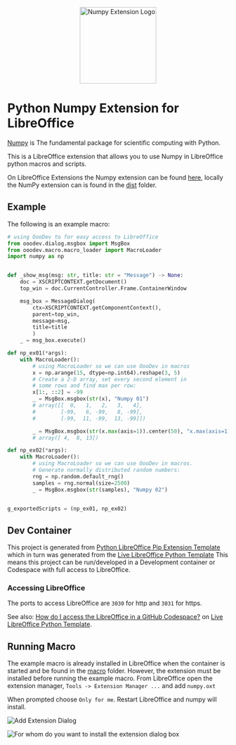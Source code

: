 <p align="center">
<img src="https://github.com/Amourspirit/python-libreoffice-numpy/assets/4193389/1619cf7e-3400-4833-836d-b97fdf27da1d" alt="Numpy Extension Logo" width="174" height="174">
</p>

# Python Numpy Extension for LibreOffice

[Numpy](https://numpy.org/) is The fundamental package for scientific computing with Python.

This is a LibreOffice extension that allows you to use Numpy in LibreOffice python macros and scripts.

On LibreOffice Extensions the Numpy extension can be found [here](https://extensions.libreoffice.org/en/extensions/show/41995), locally the NumPy extension can is found in the [dist](./dist) folder.

## Example

The following is an example macro:

```python
# using OooDev to for easy access to LibreOffice
from ooodev.dialog.msgbox import MsgBox
from ooodev.macro.macro_loader import MacroLoader
import numpy as np


def _show_msg(msg: str, title: str = "Message") -> None:
    doc = XSCRIPTCONTEXT.getDocument()
    top_win = doc.CurrentController.Frame.ContainerWindow

    msg_box = MessageDialog(
        ctx=XSCRIPTCONTEXT.getComponentContext(),
        parent=top_win,
        message=msg,
        title=title
        )
    _ = msg_box.execute()

def np_ex01(*args):
    with MacroLoader():
        # using MacroLoader so we can use OooDev in macros
        x = np.arange(15, dtype=np.int64).reshape(3, 5)
        # Create a 2-D array, set every second element in
        # some rows and find max per row:
        x[1:, ::2] = -99
        _ = MsgBox.msgbox(str(x), "Numpy 01")
        # array([[  0,   1,   2,   3,   4],
        #        [-99,   6, -99,   8, -99],
        #        [-99,  11, -99,  13, -99]])

        _ = MsgBox.msgbox(str(x.max(axis=1)).center(50), "x.max(axis=1)")
        # array([ 4,  8, 13])

def np_ex02(*args):
    with MacroLoader():
        # using MacroLoader so we can use OooDev in macros.
        # Generate normally distributed random numbers:
        rng = np.random.default_rng()
        samples = rng.normal(size=2500)
        _ = MsgBox.msgbox(str(samples), "Numpy 02")


g_exportedScripts = (np_ex01, np_ex02)
```

## Dev Container

This project is generated from [Python LibreOffice Pip Extension Template](https://github.com/Amourspirit/python-libreoffice-pip) which in turn was generated from the [Live LibreOffice Python Template] This means this project can be run/developed in a Development container or Codespace with full access to LibreOffice.

### Accessing LibreOffice

The ports to access LibreOffice are `3030` for http and `3031` for https.

See also: [How do I access the LibreOffice in a GitHub Codespace?](https://github.com/Amourspirit/live-libreoffice-python/wiki/FAQ#how-do-i-access-the-libreoffice-in-a-github-codespace) on [Live LibreOffice Python Template].

## Running Macro

The example macro is already installed in LibreOffice when the container is started and be found in the [macro](./macro) folder.
However, the extension must be installed before running the example macro. From LibreOffice open the extension manager, `Tools -> Extension Manager ...` and add `numpy.oxt`

When prompted choose `Only for me`. Restart LibreOffice and numpy will install.

![Add Extension Dialog](https://github.com/Amourspirit/python-libreoffice-numpy-ext/assets/4193389/4e6e9046-b51b-4cd1-8961-c0f6724ffaad)


![For whom do you want to install the extension dialog box](https://github.com/Amourspirit/python-libreoffice-numpy-ext/assets/4193389/ee0369a2-f2f9-45d9-b093-66a138078f2a)

[Live LibreOffice Python Template]:https://github.com/Amourspirit/live-libreoffice-python